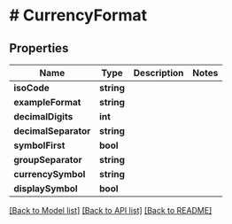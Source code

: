 # # CurrencyFormat

## Properties

Name | Type | Description | Notes
------------ | ------------- | ------------- | -------------
**isoCode** | **string** |  | 
**exampleFormat** | **string** |  | 
**decimalDigits** | **int** |  | 
**decimalSeparator** | **string** |  | 
**symbolFirst** | **bool** |  | 
**groupSeparator** | **string** |  | 
**currencySymbol** | **string** |  | 
**displaySymbol** | **bool** |  | 

[[Back to Model list]](../../README.md#documentation-for-models) [[Back to API list]](../../README.md#documentation-for-api-endpoints) [[Back to README]](../../README.md)


